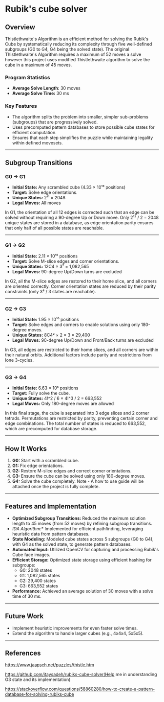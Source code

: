 # Rubik's cube solver

## Overview
Thistlethwaite's Algorithm is an efficient method for solving the Rubik's Cube by systematically reducing its complexity through five well-defined subgroups (G0 to G4, G4 being the solved state). The original Thistlethwaite's Algorithm requires a maximum of 52 moves a solve however this project uses modified Thistlethwaite algorithm to solve the cube in a maximum of 45 moves.

### **Program Statistics**
- **Average Solve Length:** 30 moves
- **Average Solve Time:** 30 ms

### **Key Features**
- The algorithm splits the problem into smaller, simpler sub-problems (subgroups) that are progressively solved.
- Uses precomputed pattern databases to store possible cube states for efficient computation.
- Ensures that each step simplifies the puzzle while maintaining legality within defined movesets.

---

## Subgroup Transitions

### **G0 → G1**
- **Initial State:** Any scrambled cube (4.33 × 10¹⁹ positions)
- **Target:** Solve edge orientations.
- **Unique States:** 2¹¹ = 2048
- **Legal Moves:** All moves

In G1, the orientation of all 12 edges is corrected such that an edge can be solved without requiring a 90-degree Up or Down move. Only 2¹² / 2 = 2048 unique states are stored in a database, as edge orientation parity ensures that only half of all possible states are reachable.

---

### **G1 → G2**
- **Initial State:** 2.11 × 10¹⁶ positions
- **Target:** Solve M-slice edges and corner orientations.
- **Unique States:** 12C4 × 3⁷ = 1,082,565
- **Legal Moves:** 90-degree Up/Down turns are excluded

In G2, all the M-slice edges are restored to their home slice, and all corners are oriented correctly. Corner orientation states are reduced by their parity constraints (only 3⁸ / 3 states are reachable).

---

### **G2 → G3**
- **Initial State:** 1.95 × 10¹⁰ positions
- **Target:** Solve edges and corners to enable solutions using only 180-degree moves.
- **Unique States:** 8C4² × 2 × 3 = 29,400
- **Legal Moves:** 90-degree Up/Down and Front/Back turns are excluded

In G3, all edges are restricted to their home slices, and all corners are within their natural orbits. Additional factors include parity and restrictions from lone 3-cycles.

---

### **G3 → G4**
- **Initial State:** 6.63 × 10⁵ positions
- **Target:** Fully solve the cube.
- **Unique States:** 4!^2 / 6 × 4!^3 / 2 = 663,552
- **Legal Moves:** Only 180-degree moves are allowed

In this final stage, the cube is separated into 3 edge slices and 2 corner tetrads. Permutations are restricted by parity, preventing certain corner and edge combinations. The total number of states is reduced to 663,552, which are precomputed for database storage.

---

## How It Works
1. **G0:** Start with a scrambled cube.
2. **G1:** Fix edge orientations.
3. **G2:** Restore M-slice edges and correct corner orientations.
4. **G3:** Ensure the cube can be solved using only 180-degree moves.
5. **G4:** Solve the cube completely.
Note - A how to use guide will be attached once the project is fully complete.
---

## Features and Implementation
- **Optimized Subgroup Transitions:** Reduced the maximum solution length to 45 moves (from 52 moves) by refining subgroup transitions.
- **IDA* Algorithm:** Implemented for efficient pathfinding, leveraging heuristic data from pattern databases.
- **State Modeling:** Modeled cube states across 5 subgroups (G0 to G4), with G4 as the solved state, to generate pattern databases.
- **Automated Input:** Utilized OpenCV for capturing and processing Rubik's Cube face images.
- **Efficient Storage:** Optimized state storage using efficient hashing for subgroups:
  - G0: 2048 states
  - G1: 1,082,565 states
  - G2: 29,400 states
  - G3: 663,552 states
- **Performance:** Achieved an average solution of 30 moves with a solve time of 30 ms.

---


## Future Work
- Implement heuristic improvements for even faster solve times.
- Extend the algorithm to handle larger cubes (e.g., 4x4x4, 5x5x5).

---

## References
https://www.jaapsch.net/puzzles/thistle.htm

https://github.com/itaysadeh/rubiks-cube-solver(Help me in understanding G3 state and its implementation)

https://stackoverflow.com/questions/58860280/how-to-create-a-pattern-database-for-solving-rubiks-cube